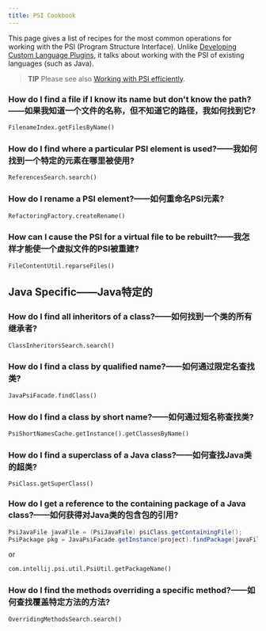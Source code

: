 ```yaml
---
title: PSI Cookbook
---
```


This page gives a list of recipes for the most common operations for working with the PSI (Program Structure Interface). Unlike [Developing Custom Language Plugins](/reference_guide/custom_language_support.md), it talks about working with the PSI of existing languages (such as Java).

> **TIP** Please see also [Working with PSI efficiently](/reference_guide/performance/performance.md#working-with-psi-efficiently).

### How do I find a file if I know its name but don't know the path?——如果我知道一个文件的名称，但不知道它的路径，我如何找到它?

`FilenameIndex.getFilesByName()`

### How do I find where a particular PSI element is used?——我如何找到一个特定的元素在哪里被使用?

`ReferencesSearch.search()`

### How do I rename a PSI element?——如何重命名PSI元素?

`RefactoringFactory.createRename()`

### How can I cause the PSI for a virtual file to be rebuilt?——我怎样才能使一个虚拟文件的PSI被重建?

`FileContentUtil.reparseFiles()`

## Java Specific——Java特定的

### How do I find all inheritors of a class?——如何找到一个类的所有继承者?

`ClassInheritorsSearch.search()`

### How do I find a class by qualified name?——如何通过限定名查找类?

`JavaPsiFacade.findClass()`

### How do I find a class by short name?——如何通过短名称查找类?

`PsiShortNamesCache.getInstance().getClassesByName()`

### How do I find a superclass of a Java class?——如何查找Java类的超类?

`PsiClass.getSuperClass()`

### How do I get a reference to the containing package of a Java class?——如何获得对Java类的包含包的引用?

```java
PsiJavaFile javaFile = (PsiJavaFile) psiClass.getContainingFile();
PsiPackage pkg = JavaPsiFacade.getInstance(project).findPackage(javaFile.getPackageName());
```        
or

`com.intellij.psi.util.PsiUtil.getPackageName()`

### How do I find the methods overriding a specific method?——如何查找覆盖特定方法的方法?

`OverridingMethodsSearch.search()`
